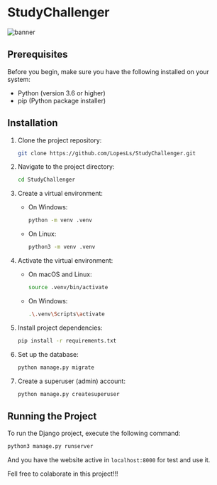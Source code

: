 # StudyChallenger

![banner](https://cdn.discordapp.com/attachments/951765233091870740/1199807428427001930/banner.png?ex=65c3e2be&is=65b16dbe&hm=cb7bb426820e457d27a8949bcb89abc23a4b5117c49121c4cb6c5445035c250b&)

## Prerequisites

Before you begin, make sure you have the following installed on your system:

- Python (version 3.6 or higher)
- pip (Python package installer)

## Installation

1. Clone the project repository:

    ```bash
    git clone https://github.com/LopesLs/StudyChallenger.git
    ```

2. Navigate to the project directory:

    ```bash
    cd StudyChallenger
    ```

3. Create a virtual environment:
    - On Windows:

        ```bash
        python -m venv .venv
        ```

    - On Linux:

        ```bash
        python3 -m venv .venv
        ```

4. Activate the virtual environment:

    - On macOS and Linux:

      ```bash
      source .venv/bin/activate
      ```

    - On Windows:

      ```bash
      .\.venv\Scripts\activate
      ```

5. Install project dependencies:

    ```bash
    pip install -r requirements.txt
    ```

6. Set up the database:

    ```bash
    python manage.py migrate
    ```

7. Create a superuser (admin) account:

    ```bash
    python manage.py createsuperuser
    ```

## Running the Project

To run the Django project, execute the following command:

```bash
python3 manage.py runserver
```

And you have the website active in `localhost:8000` for test and use it.

Fell free to colaborate in this project!!!
